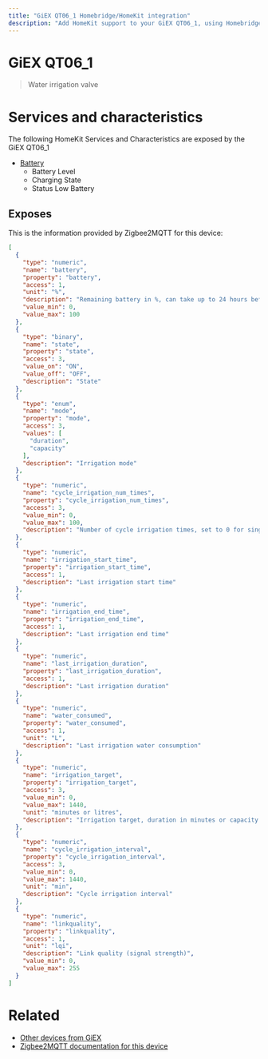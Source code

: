 ```yaml
---
title: "GiEX QT06_1 Homebridge/HomeKit integration"
description: "Add HomeKit support to your GiEX QT06_1, using Homebridge, Zigbee2MQTT and homebridge-z2m."
---
```

<!---
This file has been GENERATED using src/docgen/docgen.ts
DO NOT EDIT THIS FILE MANUALLY!
-->
# GiEX QT06_1
> Water irrigation valve


# Services and characteristics
The following HomeKit Services and Characteristics are exposed by
the GiEX QT06_1

* [Battery](../../battery.md)
  * Battery Level
  * Charging State
  * Status Low Battery



## Exposes

This is the information provided by Zigbee2MQTT for this device:

```json
[
  {
    "type": "numeric",
    "name": "battery",
    "property": "battery",
    "access": 1,
    "unit": "%",
    "description": "Remaining battery in %, can take up to 24 hours before reported.",
    "value_min": 0,
    "value_max": 100
  },
  {
    "type": "binary",
    "name": "state",
    "property": "state",
    "access": 3,
    "value_on": "ON",
    "value_off": "OFF",
    "description": "State"
  },
  {
    "type": "enum",
    "name": "mode",
    "property": "mode",
    "access": 3,
    "values": [
      "duration",
      "capacity"
    ],
    "description": "Irrigation mode"
  },
  {
    "type": "numeric",
    "name": "cycle_irrigation_num_times",
    "property": "cycle_irrigation_num_times",
    "access": 3,
    "value_min": 0,
    "value_max": 100,
    "description": "Number of cycle irrigation times, set to 0 for single cycle"
  },
  {
    "type": "numeric",
    "name": "irrigation_start_time",
    "property": "irrigation_start_time",
    "access": 1,
    "description": "Last irrigation start time"
  },
  {
    "type": "numeric",
    "name": "irrigation_end_time",
    "property": "irrigation_end_time",
    "access": 1,
    "description": "Last irrigation end time"
  },
  {
    "type": "numeric",
    "name": "last_irrigation_duration",
    "property": "last_irrigation_duration",
    "access": 1,
    "description": "Last irrigation duration"
  },
  {
    "type": "numeric",
    "name": "water_consumed",
    "property": "water_consumed",
    "access": 1,
    "unit": "L",
    "description": "Last irrigation water consumption"
  },
  {
    "type": "numeric",
    "name": "irrigation_target",
    "property": "irrigation_target",
    "access": 3,
    "value_min": 0,
    "value_max": 1440,
    "unit": "minutes or litres",
    "description": "Irrigation target, duration in minutes or capacity in litres (depending on mode)"
  },
  {
    "type": "numeric",
    "name": "cycle_irrigation_interval",
    "property": "cycle_irrigation_interval",
    "access": 3,
    "value_min": 0,
    "value_max": 1440,
    "unit": "min",
    "description": "Cycle irrigation interval"
  },
  {
    "type": "numeric",
    "name": "linkquality",
    "property": "linkquality",
    "access": 1,
    "unit": "lqi",
    "description": "Link quality (signal strength)",
    "value_min": 0,
    "value_max": 255
  }
]
```

# Related
* [Other devices from GiEX](../index.md#giex)
* [Zigbee2MQTT documentation for this device](https://www.zigbee2mqtt.io/devices/QT06_1.html)